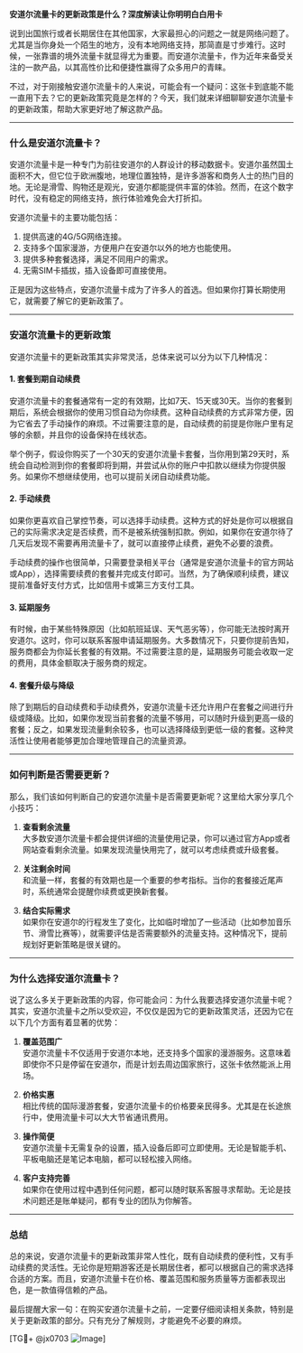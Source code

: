 **安道尔流量卡的更新政策是什么？深度解读让你明明白白用卡**

说到出国旅行或者长期居住在其他国家，大家最担心的问题之一就是网络问题了。尤其是当你身处一个陌生的地方，没有本地网络支持，那简直是寸步难行。这时候，一张靠谱的境外流量卡就显得尤为重要。而安道尔流量卡，作为近年来备受关注的一款产品，以其高性价比和便捷性赢得了众多用户的青睐。

不过，对于刚接触安道尔流量卡的人来说，可能会有一个疑问：这张卡到底能不能一直用下去？它的更新政策究竟是怎样的？今天，我们就来详细聊聊安道尔流量卡的更新政策，帮助大家更好地了解这款产品。

---

### **什么是安道尔流量卡？**
安道尔流量卡是一种专门为前往安道尔的人群设计的移动数据卡。安道尔虽然国土面积不大，但它位于欧洲腹地，地理位置独特，是许多游客和商务人士的热门目的地。无论是滑雪、购物还是观光，安道尔都能提供丰富的体验。然而，在这个数字时代，没有稳定的网络支持，旅行体验难免会大打折扣。

安道尔流量卡的主要功能包括：

1. 提供高速的4G/5G网络连接。
2. 支持多个国家漫游，方便用户在安道尔以外的地方也能使用。
3. 提供多种套餐选择，满足不同用户的需求。
4. 无需SIM卡插拔，插入设备即可直接使用。

正是因为这些特点，安道尔流量卡成为了许多人的首选。但如果你打算长期使用它，就需要了解它的更新政策了。

---

### **安道尔流量卡的更新政策**
安道尔流量卡的更新政策其实非常灵活，总体来说可以分为以下几种情况：

#### **1. 套餐到期自动续费**
安道尔流量卡的套餐通常有一定的有效期，比如7天、15天或30天。当你的套餐到期后，系统会根据你的使用习惯自动为你续费。这种自动续费的方式非常方便，因为它省去了手动操作的麻烦。不过需要注意的是，自动续费的前提是你账户里有足够的余额，并且你的设备保持在线状态。

举个例子，假设你购买了一个30天的安道尔流量卡套餐，当你用到第29天时，系统会自动检测到你的套餐即将到期，并尝试从你的账户中扣款以继续为你提供服务。如果你不想继续使用，也可以提前关闭自动续费功能。

#### **2. 手动续费**
如果你更喜欢自己掌控节奏，可以选择手动续费。这种方式的好处是你可以根据自己的实际需求决定是否续费，而不是被系统强制扣款。例如，如果你在安道尔待了几天后发现不需要再用流量卡了，就可以直接停止续费，避免不必要的浪费。

手动续费的操作也很简单，只需要登录相关平台（通常是安道尔流量卡的官方网站或App），选择需要续费的套餐并完成支付即可。当然，为了确保顺利续费，建议提前准备好支付方式，比如信用卡或第三方支付工具。

#### **3. 延期服务**
有时候，由于某些特殊原因（比如航班延误、天气恶劣等），你可能无法按时离开安道尔。这时，你可以联系客服申请延期服务。大多数情况下，只要你提前告知，服务商都会为你延长套餐的有效期。不过需要注意的是，延期服务可能会收取一定的费用，具体金额取决于服务商的规定。

#### **4. 套餐升级与降级**
除了到期后的自动续费和手动续费外，安道尔流量卡还允许用户在套餐之间进行升级或降级。比如，如果你发现当前套餐的流量不够用，可以随时升级到更高一级的套餐；反之，如果发现流量剩余较多，也可以选择降级到更低一级的套餐。这种灵活性让使用者能够更加合理地管理自己的流量资源。

---

### **如何判断是否需要更新？**
那么，我们该如何判断自己的安道尔流量卡是否需要更新呢？这里给大家分享几个小技巧：

1. **查看剩余流量**  
   大多数安道尔流量卡都会提供详细的流量使用记录，你可以通过官方App或者网站查看剩余流量。如果发现流量快用完了，就可以考虑续费或升级套餐。

2. **关注剩余时间**  
   和流量一样，套餐的有效期也是一个重要的参考指标。当你的套餐接近尾声时，系统通常会提醒你续费或更换新套餐。

3. **结合实际需求**  
   如果你在安道尔的行程发生了变化，比如临时增加了一些活动（比如参加音乐节、滑雪比赛等），就需要评估是否需要额外的流量支持。这种情况下，提前规划好更新策略是很关键的。

---

### **为什么选择安道尔流量卡？**
说了这么多关于更新政策的内容，你可能会问：为什么我要选择安道尔流量卡呢？其实，安道尔流量卡之所以受欢迎，不仅仅是因为它的更新政策灵活，还因为它在以下几个方面有着显著的优势：

1. **覆盖范围广**  
   安道尔流量卡不仅适用于安道尔本地，还支持多个国家的漫游服务。这意味着即使你不只是停留在安道尔，而是计划去周边国家旅行，这张卡依然能派上用场。

2. **价格实惠**  
   相比传统的国际漫游套餐，安道尔流量卡的价格要亲民得多。尤其是在长途旅行中，使用流量卡可以大大节省通讯费用。

3. **操作简便**  
   安道尔流量卡无需复杂的设置，插入设备后即可立即使用。无论是智能手机、平板电脑还是笔记本电脑，都可以轻松接入网络。

4. **客户支持完善**  
   如果你在使用过程中遇到任何问题，都可以随时联系客服寻求帮助。无论是技术问题还是账单疑问，都有专业的团队为你解答。

---

### **总结**
总的来说，安道尔流量卡的更新政策非常人性化，既有自动续费的便利性，又有手动续费的灵活性。无论你是短期游客还是长期居住者，都可以根据自己的需求选择合适的方案。而且，安道尔流量卡在价格、覆盖范围和服务质量等方面都表现出色，是一款值得信赖的产品。

最后提醒大家一句：在购买安道尔流量卡之前，一定要仔细阅读相关条款，特别是关于更新政策的部分。只有充分了解规则，才能避免不必要的麻烦。

[TG💪+ @jx0703 ![Image](https://github.com/user-attachments/assets/dbca1d08-cadb-493c-b0ec-ad6f7a83f270)]